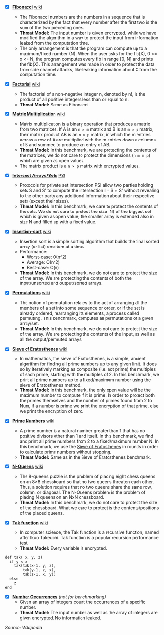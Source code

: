<!-- 
* Description of the benchmark 1-2 sentences
* Motivation: why it is selected, what is interesting about it? (1 sentence)
* Its threat model: What value(s) are we protecting exactly (e.g., inputs, outputs, input length, iterations, etc)? What we cannot protect (e.g., input size), or don’t care to protect?
* How the algorithm is converted to privacy preserving version (1 sentence) 
-->

- [x] __[Fibonacci](https://github.com/jimouris/cryptoleq/tree/master/src/ceal/tests/fibonacci)__ [wiki](https://en.wikipedia.org/wiki/Fibonacci_number)
    * The Fibonacci numbers are the numbers in a sequence that is characterized by the fact that every number after the first two is the sum of the two preceding ones.
    * __Threat Model:__ The input number is given encrypted, while we have modified the algorithm in a way to protect the input from information leaked from the computation time.
    * The only arrangement is that the program can compute up to a maximum/fixed number (N). When the user asks for the fib(X), 0 <= x <= N, the program computes every fib in range [0, N] and prints the fib(X). This arrangement was made in order to protect the data from side channel attacks, like leaking information about X from the computation time.


- [x] __[Factorial](https://github.com/jimouris/cryptoleq/tree/master/src/ceal/tests/factorial)__ [wiki](https://en.wikipedia.org/wiki/Factorial)
    * The factorial of a non-negative integer n, denoted by n!, is the product of all positive integers less than or equal to n.
    * __Threat Model:__ Same as Fibonacci.
    

- [x] __[Matrix Multiplication](https://github.com/jimouris/cryptoleq/tree/master/src/ceal/tests/matrixMultiplication)__ [wiki](https://en.wikipedia.org/wiki/Matrix_multiplication)
    * Matrix multiplication is a binary operation that produces a matrix from two matrices. If A is an ```n × m``` matrix and B is an ```m × p``` matrix, their matrix product AB is an ```n × p``` matrix, in which the m entries across a row of A are multiplied with the m entries down a columns of B and summed to produce an entry of AB.
    * __Threat Model:__ In this benchmark, we are protecting the contents of the matrices, we do not care to protect the dimensions (```n m m p```) which are given as open values.
    * The matrix product is a ```n × p``` matrix with encrypted values.


- [x] __[Intersect Arrays/Sets](https://github.com/jimouris/cryptoleq/tree/master/src/ceal/tests/setIntersection)__ [PSI](https://www.cs.virginia.edu/~evans/pubs/ndss2012/psi.pdf)
    * Protocols for private set intersection PSI allow two parties holding sets S and S' to compute the intersection I = S ∩ S' without revealing to the other party any additional information about their respective sets (except their sizes).
    * __Threat Model:__ In this benchmark, we care to protect the contents of the sets. We do not care to protect the size (N) of the biggest set which is given as open value; the smaller array is extended also in size N and filled up with a fixed value.


- [x] __[Insertion-sort](https://github.com/jimouris/cryptoleq/tree/master/src/ceal/tests/insertionSort)__ [wiki](https://en.wikipedia.org/wiki/Insertion_sort)
    * Insertion sort is a simple sorting algorithm that builds the final sorted array (or list) one item at a time. 
    * Performance:
        - Worst-case: О(n^2)
        - Average: О(n^2)
        - Best-case: O(n)
    * __Threat Model:__ In this benchmark, we do not care to protect the size of the array. We are protecting the contents of both the input/unsorted and output/sorted arrays.


- [x] __[Permutations](https://github.com/jimouris/cryptoleq/tree/master/src/ceal/tests/permutations)__ [wiki](https://en.wikipedia.org/wiki/Permutation)
    * The notion of permutation relates to the act of arranging all the members of a set into some sequence or order, or if the set is already ordered, rearranging its elements, a process called permuting. This benchmark, computes all permutations of a given array/set.
    * __Threat Model:__ In this benchmark, we do not care to protect the size of the array. We are protecting the contents of the input, as well as all the output/permuted arrays.


- [x] __[Sieve of Eratosthenes](https://github.com/jimouris/cryptoleq/tree/master/src/ceal/tests/sieveOfEratosthenes)__ [wiki](https://en.wikipedia.org/wiki/Sieve_of_Eratosthenes)
    * In mathematics, the sieve of Eratosthenes, is a simple, ancient algorithm for finding all prime numbers up to any given limit. It does so by iteratively marking as composite (i.e. not prime) the multiples of each prime, starting with the multiples of 2. In this benchmark, we print all prime numbers up to a fixed/maximum number using the sieve of Eratosthenes method.
    * __Threat Model:__ In this benchmark, the only open value will be the maximum number to compute if it is prime. In order to protect both the primes themselves and the number of primes found from 2 to Num, if a number is prime we print the encryption of that prime, else we print the encryption of zero.


- [x] __[Prime Numbers](https://github.com/jimouris/cryptoleq/tree/master/src/ceal/tests/prime_numbers)__ [wiki](https://en.wikipedia.org/wiki/Prime_number)
    * A prime number is a natural number greater than 1 that has no positive divisors other than 1 and itself. In this benchmark, we find and print all prime numbers from 2 to a fixed/maximum number N. In this benchmark, we use the [Sieve of Eratosthenes](https://github.com/jimouris/cryptoleq/tree/master/src/ceal/tests/sieveOfEratosthenes) in rounds in order to calculate prime numbers without stopping.
    * __Threat Model:__  Same as in the Sieve of Eratosthenes benchmark. 


- [x] __[N-Queens](https://github.com/jimouris/cryptoleq/tree/master/src/ceal/tests/nqueens)__ [wiki](https://en.wikipedia.org/wiki/Eight_queens_puzzle)
    * The 8-queens puzzle is the problem of placing eight chess queens on an 8×8 chessboard so that no two queens threaten each other. Thus, a solution requires that no two queens share the same row, column, or diagonal. The N-Queens problem is the problem of placing N queens on an NxN chessboard.
    * __Threat Model:__ In this benchmark, we do not care to protect the size of the chessboard. What we care to protect is the contents/positions of the placed queens.


- [x] __[Tak function](https://github.com/jimouris/cryptoleq/tree/master/src/ceal/tests/tak_function)__ [wiki](https://en.wikipedia.org/wiki/Tak_(function))
    * In computer science, the Tak function is a recursive function, named after Ikuo Takeuchi. Tak function is a popular recursion performance test.
    * __Threat Model:__ Every variable is encrypted.
``` 
def tak( x, y, z)
  if y < x
    tak(tak(x-1, y, z),
        tak(y-1, z, x),
        tak(z-1, x, y))
  else
    z
end
```


- [x] __[Number Occurrences](https://github.com/jimouris/cryptoleq/tree/master/src/ceal/tests/numOccurrences)__ *(not for benchmarking)*
    * Given an array of integers count the occurrences of a specific number.
    * __Threat Model:__ The input number as well as the array of integers are given encrypted. No information leaked.



*Source: Wikipedia*
